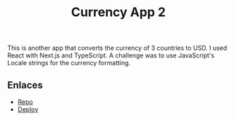 ﻿---
title: "Currency App 2"
description: "Another currency app"
pubDate: "2023-05-11 00:00:00"
heroImage: "/projects/currency-app-2.png"
technologies:
  - "react"
  - "Next.js"
  - "TypeScript"
---

This is another app that converts the currency of 3 countries to USD.
I used React with Next.js and TypeScript. A challenge was to use JavaScript's Locale strings for the currency formatting.

## Enlaces

- [Repo](https://github.com/nedilio/next-holiday)
- [Deploy](https://next-holiday.vercel.app/)
